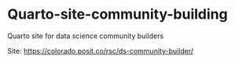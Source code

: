 # Quarto-site-community-building
Quarto site for data science community builders


Site: https://colorado.posit.co/rsc/ds-community-builder/
